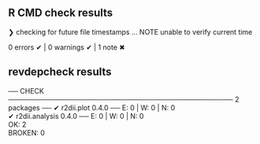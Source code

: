 ## R CMD check results

❯ checking for future file timestamps ... NOTE
  unable to verify current time

0 errors ✔ | 0 warnings ✔ | 1 note ✖

## revdepcheck results

── CHECK ────────────────────────────────────────────── 2 packages ──
✔ r2dii.plot 0.4.0                       ── E: 0     | W: 0     | N: 0    
✔ r2dii.analysis 0.4.0                   ── E: 0     | W: 0     | N: 0    
OK: 2                                                              
BROKEN: 0

